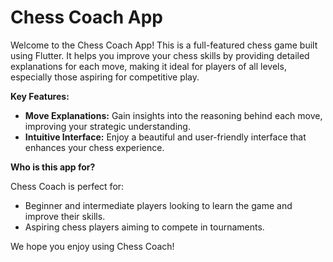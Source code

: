 # Chess Coach App

Welcome to the Chess Coach App! This is a full-featured chess game built using Flutter. It helps you improve your chess skills by providing detailed explanations for each move, making it ideal for players of all levels, especially those aspiring for competitive play. 

**Key Features:**

* **Move Explanations:** Gain insights into the reasoning behind each move, improving your strategic understanding.
* **Intuitive Interface:** Enjoy a beautiful and user-friendly interface that enhances your chess experience.

**Who is this app for?**

Chess Coach is perfect for:

* Beginner and intermediate players looking to learn the game and improve their skills.
* Aspiring chess players aiming to compete in tournaments.

We hope you enjoy using Chess Coach!
